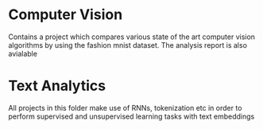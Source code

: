 # Computer Vision
Contains a project which compares various state of the art computer vision algorithms by using the fashion mnist dataset.
The analysis report is also avialable

# Text Analytics
All projects in this folder make use of RNNs, tokenization etc in order to perform supervised and unsupervised learning tasks with text embeddings
